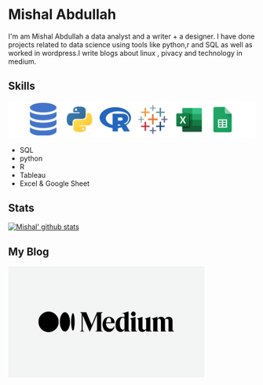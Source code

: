 # Mishal Abdullah

I'm am Mishal Abdullah a data analyst and a writer + a designer. I have done projects related to data science using tools like python,r and SQL as well as worked in  wordpress.I write blogs  about linux , pivacy and technology in medium.

## Skills
![skills](skills.png) 

- SQL
- python
- R
- Tableau
- Excel & Google Sheet

## Stats
[![Mishal' github stats](https://github-readme-stats.vercel.app/api?username=Mishalabdullah)](https://github.com/Mishalabdullah/github-readme-stats)

##  My Blog
<a href="https://medium.com/@Prinux">
  <img align="left"  width="400" src="/medium.png">
</a>

<!-- 
-->
